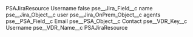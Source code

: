 <?xml version="1.0" encoding="UTF-8"?>
<CustomMetadata xmlns="http://soap.sforce.com/2006/04/metadata" xmlns:xsi="http://www.w3.org/2001/XMLSchema-instance" xmlns:xsd="http://www.w3.org/2001/XMLSchema">
    <label>PSAJiraResource Username</label>
    <protected>false</protected>
    <values>
        <field>pse__Jira_Field__c</field>
        <value xsi:type="xsd:string">name</value>
    </values>
    <values>
        <field>pse__Jira_Object__c</field>
        <value xsi:type="xsd:string">user</value>
    </values>
    <values>
        <field>pse__Jira_OnPrem_Object__c</field>
        <value xsi:type="xsd:string">agents</value>
    </values>
    <values>
        <field>pse__PSA_Field__c</field>
        <value xsi:type="xsd:string">Email</value>
    </values>
    <values>
        <field>pse__PSA_Object__c</field>
        <value xsi:type="xsd:string">Contact</value>
    </values>
    <values>
        <field>pse__VDR_Key__c</field>
        <value xsi:type="xsd:string">Username</value>
    </values>
    <values>
        <field>pse__VDR_Name__c</field>
        <value xsi:type="xsd:string">PSAJiraResource</value>
    </values>
</CustomMetadata>
